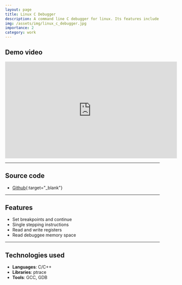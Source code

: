 ```yaml
---
layout: page
title: Linux C Debugger
description: A command line C debugger for linux. Its features include setting breakpoints, single stepping instructions, read and write registers, read debuggee memory.
img: /assets/img/linux_c_debugger.jpg
importance: 2
category: work
---
```


## Demo video
<div class="aspect-ratio">
<iframe width="560" height="315" src="https://www.youtube-nocookie.com/embed/N9YIJ4MU4qc?controls=0" title="YouTube video player" frameborder="0" allow="accelerometer; autoplay; clipboard-write; encrypted-media; gyroscope; picture-in-picture" allowfullscreen></iframe>
</div>

<hr>

## Source code
- [Github](https://github.com/karanjoisher/debugger){:target="\_blank"}

<hr>

## Features

- Set breakpoints and continue
- Single stepping instructions
- Read and write registers
- Read debuggee memory space

<hr>

## Technologies used

- <strong>Languages</strong>: C/C++
- <strong>Libraries</strong>: ptrace
- <strong>Tools</strong>: GCC, GDB